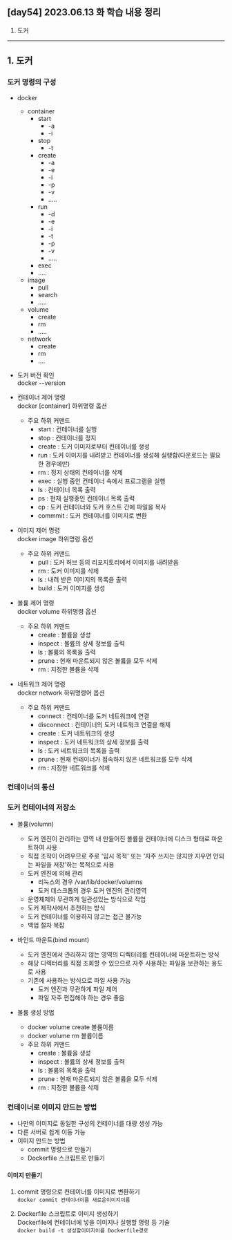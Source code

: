 ## [day54] 2023.06.13 화 학습 내용 정리
1. 도커
---
## 1. 도커
### 도커 명령의 구성
- docker
    - container
        - start
            - -a
            - -i
        - stop
            - -t
        - create
            - -a
            - -e
            - -i
            - -p
            - -v
            - .....
        - run
            - -d
            - -e
            - -i
            - -t
            - -p
            - -v
            - .....
        - exec
        - .....
    - image
        - pull
        - search
        - .....
    - volume
        - create
        - rm
        - .....
    - network
        - create
        - rm
        - ....

- 도커 버전 확인  
docker --version

- 컨테이너 제어 명령  
docker [container] 하위명령 옵션
    - 주요 하위 커맨드
        - start : 컨테이너를 실행
        - stop : 컨테이너를 정지
        - create : 도커 이미지로부터 컨테이너를 생성
        - run : 도커 이미지를 내려받고 컨테이너를 생성해 실행함(다운로드는 필요한 경우에만)
        - rm : 정지 상태의 컨테이너를 삭제
        - exec : 실행 중인 컨테이너 속에서 프로그램을 실행
        - ls : 컨테이너 목록 출력
        - ps : 현재 실행중인 컨테이너 목록 출력
        - cp : 도커 컨테이너와 도커 호스트 간에 파일을 복사
        - commmit : 도커 컨테이너를 이미지로 변환

- 이미지 제어 명령  
docker image 하위명령 옵션  
    -   주요 하위 커맨드
        - pull : 도커 허브 등의 리포지토리에서 이미지를 내려받음
        - rm : 도커 이미지를 삭제
        - ls : 내려 받은 이미지의 목록을 출력
        - build : 도커 이미지를 생성

- 볼륨 제어 명령  
docker volume 하위명령 옵션  
    - 주요 하위 커맨드
        - create : 볼륨을 생성
        - inspect : 볼륨의 상세 정보를 출력
        - ls : 볼륨의 목록을 출력
        - prune : 현재 마운트되지 않은 볼륨을 모두 삭제
        - rm : 지정한 볼륨을 삭제 

- 네트워크 제어 명령  
docker network 하위명령어 옵션  
    - 주요 하위 커맨드
        - connect : 컨테이너를 도커 네트워크에 연결
        - disconnect : 컨테이너의 도커 네트워크 연결을 해제
        - create : 도커 네트워크의 생성
        - inspect : 도커 네트워크의 상세 정보를 출력
        - ls : 도커 네트워크의 목록을 출력
        - prune : 현재 컨테이너가 접속하지 않은 네트워크를 모두 삭제
        - rm : 지정한 네트워크를 삭제


### 컨테이너의 통신

### 도커 컨테이너의 저장소  
- 볼륨(volumn)
    - 도커 엔진이 관리하는 영역 내 만들어진 볼륨을 컨테이너에 디스크 형태로 마운트하여 사용
    - 직접 조작이 어려우므로 주로 '임시 목적' 또는 '자주 쓰지는 않지만 지우면 안되는 파일을 저장'하는 목적으로 사용
    - 도커 엔진에 의해 관리
        - 리눅스의 경우 /var/lib/docker/volumns
        - 도커 데스크톱의 경우 도커 엔진의 관리영역
    - 운영체제와 무관하게 일관성있는 방식으로 작업
    - 도커 제작사에서 추천하는 방식
    - 도커 컨테이너를 이용하지 않고는 접근 불가능
    - 백업 절차 복잡 
- 바인드 마운트(bind mount)
    - 도커 엔진에서 관리하지 않는 영역의 디렉터리를 컨테이너에 마운트하는 방식
    - 해당 디렉터리를 직접 조회할 수 있으므로 자주 사용하는 파일을 보관하는 용도로 사용
    - 기존에 사용하는 방식으로 파일 사용 가능
        - 도커 엔진과 무관하게 파일 제어
        - 파일 자주 편집해야 하는 경우 좋음

- 볼륨 생성 방법
    - docker volume create 볼륨이름
    - docker volume rm 볼륨이름
    - 주요 하위 커맨드
        - create : 볼륨을 생성
        - inspect : 볼륨의 상세 정보를 출력
        - ls : 볼륨의 목록을 출력
        - prune : 현재 마운트되지 않은 볼륨을 모두 삭제
        - rm : 지정한 볼륨을 삭제

### 컨테이너로 이미지 만드는 방법
- 나만의 이미지로 동일한 구성의 컨테이너를 대량 생성 가능
- 다른 서버로 쉽게 이동 가능
- 이미지 만드는 방법
    - commit 명령으로 만들기
    - Dockerfile 스크립트로 만들기
    
#### 이미지 만들기
1. commit 명령으로 컨테이너를 이미지로 변환하기  
`docker commit 컨테이너이름 새로운이미지이름`

2. Dockerfile 스크립트로 이미지 생성하기  
Dockerfile에 컨테이너에 넣을 이미지나 실행할 명령 등 기술  
`docker build -t 생성할이미지이름 Dockerfile경로`



